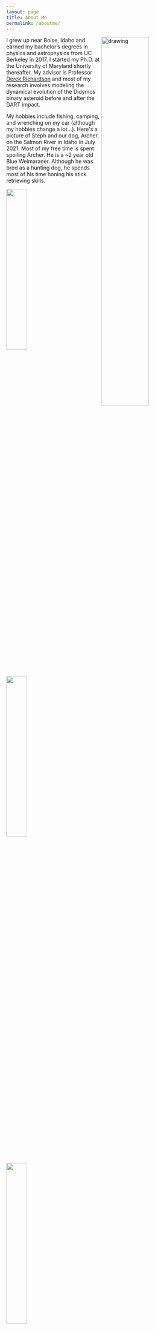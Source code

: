 ```yaml
---
layout: page
title: About Me
permalink: /aboutme/
---
```


<img src="../images/salmon.png" alt="drawing" width="50%" align="right"/>

I grew up near Boise, Idaho and earned my bachelor’s degrees in physics and astrophysics from UC Berkeley in 2017. I started my Ph.D. at the University of Maryland shortly thereafter. My advisor is Professor [Derek Richardson](https://www.astro.umd.edu/~dcr/) and most of my research involves modeling the dynamical evolution of the Didymos binary asteroid before and after the DART impact.

My hobbies include fishing, camping, and wrenching on my car (although my hobbies change a lot...). Here's a picture of Steph and our dog, Archer, on the Salmon River in Idaho in July 2021. Most of my free time is spent spoiling Archer. He is a ~2 year old Blue Weimaraner. Although he was bred as a hunting dog, he spends most of his time honing his stick retrieving skills. 

<div class="row">
  <img src="../images/archer_puppy.jpg" width="33%" />
  <img src="../images/archer_hunting.png" width="33%" /> 
  <img src="../images/archer_stmalo.png" width="33%" />
</div>
